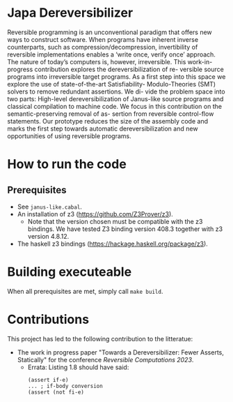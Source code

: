 # Japa Dereversibilizer

Reversible programming is an unconventional paradigm that
offers new ways to construct software. When programs have inherent
inverse counterparts, such as compression/decompression, invertibility of
reversible implementations enables a ‘write once, verify once’ approach.
The nature of today’s computers is, however, irreversible.
This work-in-progress contribution explores the dereversibilization of re-
versible source programs into irreversible target programs. As a first
step into this space we explore the use of state-of-the-art Satisfiability-
Modulo-Theories (SMT) solvers to remove redundant assertions. We di-
vide the problem space into two parts: High-level dereversibilization of
Janus-like source programs and classical compilation to machine code.
We focus in this contribution on the semantic-preserving removal of as-
sertion from reversible control-flow statements. Our prototype reduces
the size of the assembly code and marks the first step towards automatic
dereversibilization and new opportunities of using reversible programs.

# How to run the code
## Prerequisites
- See `janus-like.cabal`.
- An installation of z3 (https://github.com/Z3Prover/z3).
  - Note that the version chosen must be compatible with the z3 bindings.
    We have tested Z3 binding version 408.3 together with z3 version 4.8.12.
- The haskell z3 bindings (https://hackage.haskell.org/package/z3).

# Building executeable
When all prerequisites are met, simply call `make build`.


# Contributions

This project has led to the following contribution to the litteratue:
- The work in progress paper "Towards a Dereversibilizer: Fewer Asserts, Statically"
  for the conference *Reversible Computations 2023*.
    - Errata: Listing 1.8 should have said:
      ```
      (assert if-e)
      ... ; if-body conversion
      (assert (not fi-e)
      ```

